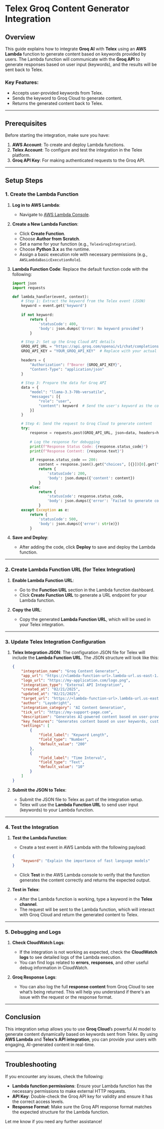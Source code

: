 # Telex Groq Content Generator Integration

## Overview
This guide explains how to integrate **Groq AI** with **Telex** using an **AWS Lambda** function to generate content based on keywords provided by users. The Lambda function will communicate with the **Groq API** to generate responses based on user input (keywords), and the results will be sent back to Telex.

### Key Features:
- Accepts user-provided keywords from Telex.
- Sends the keyword to Groq Cloud to generate content.
- Returns the generated content back to Telex.

---

## Prerequisites

Before starting the integration, make sure you have:

1. **AWS Account**: To create and deploy Lambda functions.
2. **Telex Account**: To configure and test the integration in the Telex platform.
3. **Groq API Key**: For making authenticated requests to the Groq API.

---

## Setup Steps

### 1. Create the Lambda Function

1. **Log in to AWS Lambda**:
    - Navigate to [AWS Lambda Console](https://console.aws.amazon.com/lambda/).

2. **Create a New Lambda Function**:
    - Click **Create Function**.
    - Choose **Author from Scratch**.
    - Set a name for your function (e.g., `TelexGroqIntegration`).
    - Choose **Python 3.x** as the runtime.
    - Assign a basic execution role with necessary permissions (e.g., `AWSLambdaBasicExecutionRole`).

3. **Lambda Function Code**:
    Replace the default function code with the following:

    ```python
    import json
    import requests

    def lambda_handler(event, context):
        # Step 1: Extract the keyword from the Telex event (JSON)
        keyword = event.get('keyword')
        
        if not keyword:
            return {
                'statusCode': 400,
                'body': json.dumps('Error: No keyword provided')
            }

        # Step 2: Set up the Groq Cloud API details
        GROQ_API_URL = "https://api.groq.com/openai/v1/chat/completions"
        GROQ_API_KEY = "YOUR_GROQ_API_KEY"  # Replace with your actual Groq API key
        
        headers = {
            "Authorization": f"Bearer {GROQ_API_KEY}",
            "Content-Type": "application/json"
        }
        
        # Step 3: Prepare the data for Groq API
        data = {
            "model": "llama-3.3-70b-versatile",
            "messages": [{
                "role": "user",
                "content": keyword  # Send the user's keyword as the content
            }]
        }

        # Step 4: Send the request to Groq Cloud to generate content
        try:
            response = requests.post(GROQ_API_URL, json=data, headers=headers)
            
            # Log the response for debugging
            print(f"Response Status Code: {response.status_code}")
            print(f"Response Content: {response.text}")

            if response.status_code == 200:
                content = response.json().get("choices", [{}])[0].get("message", {}).get("content", "No content returned.")
                return {
                    'statusCode': 200,
                    'body': json.dumps({'content': content})
                }
            else:
                return {
                    'statusCode': response.status_code,
                    'body': json.dumps({'error': 'Failed to generate content from Groq', 'details': response.text})
                }
        except Exception as e:
            return {
                'statusCode': 500,
                'body': json.dumps({'error': str(e)})
            }
    ```

4. **Save and Deploy**:
    - After adding the code, click **Deploy** to save and deploy the Lambda function.

---

### 2. Create Lambda Function URL (for Telex Integration)

1. **Enable Lambda Function URL**:
    - Go to the **Function URL** section in the Lambda function dashboard.
    - Click **Create Function URL** to generate a URL endpoint for your Lambda function.

2. **Copy the URL**:
    - Copy the generated **Lambda Function URL**, which will be used in your Telex integration.

---

### 3. Update Telex Integration Configuration

1. **Telex Integration JSON**:
    The configuration JSON file for Telex will include the **Lambda Function URL**. The JSON structure will look like this:

    ```json
    {
        "integration_name": "Groq Content Generator",
        "app_url": "https://<lambda-function-url>.lambda-url.us-east-1.on.aws/",
        "logo_url": "https://my-application.com/logo.png",
        "integration_type": "External API Integration",
        "created_at": "02/21/2025",
        "updated_at": "02/21/2025",
        "target_url": "https://<lambda-function-url>.lambda-url.us-east-1.on.aws/",
        "author": "Layobright",
        "integration_category": "AI Content Generation",
        "tick_url": "https://my-support-page.com",
        "description": "Generates AI-powered content based on user-provided keywords, using Groq Cloud.",
        "key_features": "Generates content based on user keywords, customizable response length, AI-powered.",
        "settings": [
            {
                "field_label": "Keyword Length",
                "field_type": "Number",
                "default_value": "200"
            },
            {
                "field_label": "Time Interval",
                "field_type": "Text",
                "default_value": "10"
            }
        ]
    }
    ```

2. **Submit the JSON to Telex**:
    - Submit the JSON file to Telex as part of the integration setup.
    - Telex will use the **Lambda Function URL** to send user input (keywords) to your Lambda function.

---

### 4. Test the Integration

1. **Test the Lambda Function**:
    - Create a test event in AWS Lambda with the following payload:
    ```json
    {
        "keyword": "Explain the importance of fast language models"
    }
    ```

    - Click **Test** in the AWS Lambda console to verify that the function generates the content correctly and returns the expected output.

2. **Test in Telex**:
    - After the Lambda function is working, type a keyword in the **Telex channel**.
    - The request will be sent to the Lambda function, which will interact with Groq Cloud and return the generated content to Telex.

---

### 5. Debugging and Logs

1. **Check CloudWatch Logs**:
    - If the integration is not working as expected, check the **CloudWatch logs** to see detailed logs of the Lambda execution.
    - You can find logs related to **errors**, **responses**, and other useful debug information in CloudWatch.

2. **Groq Response Logs**:
    - You can also log the full **response content** from Groq Cloud to see what’s being returned. This will help you understand if there's an issue with the request or the response format.

---

## Conclusion

This integration setup allows you to use **Groq Cloud**’s powerful AI model to generate content dynamically based on keywords sent from Telex. By using **AWS Lambda** and **Telex’s API integration**, you can provide your users with engaging, AI-generated content in real-time.

---

## Troubleshooting

If you encounter any issues, check the following:
- **Lambda function permissions**: Ensure your Lambda function has the necessary permissions to make external HTTP requests.
- **API Key**: Double-check the Groq API key for validity and ensure it has the correct access levels.
- **Response Format**: Make sure the Groq API response format matches the expected structure for the Lambda function.

Let me know if you need any further assistance!
